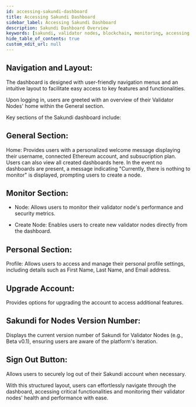 ```yaml
---
id: accessing-sakundi-dashboard
title: Accessing Sakundi Dashboard
sidebar_label: Accessing Sakundi Dashboard
description: Sakundi Dashboard Overview
keywords: [sakundi, validator nodes, blockchain, monitoring, accessing sakundi dashboard]
hide_table_of_contents: true
custom_edit_url: null
---
```


## Navigation and Layout:
The dashboard is designed with user-friendly navigation menus and an intuitive layout to facilitate easy access to key features and functionalities.

Upon logging in, users are greeted with an overview of their Validator Nodes' home within the General section.

Key sections of the Sakundi dashboard include:

<div className="sakundiForValidatorNodesDashboard SakundiWelcomePage"></div>


## General Section: 
Home: Provides users with a personalized welcome message displaying their username, connected Ethereum account, and subsucription plan. Users can also view all created dashboards here. In the event no dashboards are present, a message indicating "Currently, there is nothing to monitor" is displayed, prompting users to create a node.

## Monitor Section:
* Node: Allows users to monitor their validator node's performance and security metrics.

* Create Node: Enables users to create new validator nodes directly from the dashboard.

## Personal Section:
Profile: Allows users to access and manage their personal profile settings, including details such as First Name, Last Name, and Email address.

## Upgrade Account:
Provides options for upgrading the account to access additional features.

## Sakundi for Nodes Version Number:
Displays the current version number of Sakundi for Validator Nodes (e.g., Beta v0.1), ensuring users are aware of the platform's iteration.

## Sign Out Button:
Allows users to securely log out of their Sakundi account when necessary.

With this structured layout, users can effortlessly navigate through the dashboard, accessing critical functionalities and monitoring their validator nodes' health and performance with ease.
